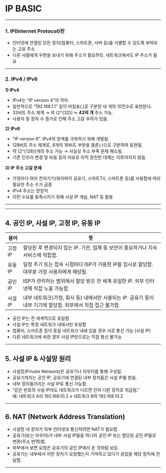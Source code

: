 # IP BASIC
---
### 1. IP(Internet Protocol)란
- 인터넷에 연결된 모든 장치(컴퓨터, 스마트폰, 서버 등)를 식별할 수 있도록 부여되는 고유 주소
- 다른 사람에게 우편을 보내기 위해 주소가 필요하듯, 네트워크에서도 IP 주소가 필요
---
### 2. IPv4 / IPv6
**1) IPv4**
- IPv4는 “IP version 4”의 약자.  
- 일반적으로 “192.168.1.1” 같이 마침표(.)로 구분된 네 개의 10진수로 표현된다.  
- 32비트 주소 체계 → 약 \(2^{32}\) ≒ **43억 개** 주소 가능.  
- 사용자 및 장치 수 증가로 인해 주소 고갈 우려가 있음.

**2) IPv6**
- “IP version 6”. IPv4의 한계를 극복하기 위해 개발됨.  
- 128비트 주소 체계로, 8개의 16비트 부분을 콜론(:)으로 구분하여 표현됨.  
- 약 \(2^{128}\)개의 주소 가능 → 사실상 주소 부족 문제 해소됨.  
- 기존 인프라 변경 및 비용 등의 이유로 아직 완전한 대체는 이루어지지 않음.

**3) IP 주소 고갈 문제**
- 가정마다 여러 전자기기(와이파이 공유기, 스마트TV, 스마트폰 등)를 사용함에 따라 필요한 주소 수가 급증
- IPv4 주소는 한정적  
- 이런 수요를 충족시키기 위해 사설 IP 개념, NAT 등 활용
---

---
## 4. 공인 IP, 사설 IP, 고정 IP, 유동 IP

| 용어 | 뜻 |
|--|--|
| 고정 IP | 할당된 후 변경되지 않는 IP. 기관, 업체 등 보안이 중요하거나 지속 서비스에 적합함. |
| 유동 IP | 일정 주기 또는 접속 시점마다 ISP가 가용한 IP를 임시로 할당함. 대부분 가정 사용자에게 해당됨. |
| 공인 IP | ISP가 관리하는 범위에서 할당 받은 전 세계 유일한 IP. 외부 인터넷에 직접 노출 가능함. |
| 사설 IP | 내부 네트워크(가정, 회사 등) 내에서만 사용되는 IP. 공유기 등이 내부 기기에 할당함. 외부에서 직접 접근 불가함. |

- 공인 IP는 전 세계적으로 유일함  
- 사설 IP는 특정 네트워크 내에서만 유일함  
- 컴퓨터, 스마트폰 등이 동일 네트워크 내에 있을 경우 서로 통신 가능 (사설 IP)  
- 다른 네트워크에 속한 경우 사설 IP만으로는 직접 통신 불가능

---

## 5. 사설 IP & 사설망 원리

- 사설망(Private Network)은 공유기나 라우터를 통해 구성됨.  
- 공유기까지는 공인 IP, 공유기에 연결된 내부 장치들은 사설 IP를 받음.  
- 내부 장치들끼리는 사설 IP로 통신 가능함.  
- “같은 번호의 사설 IP라도 네트워크가 다르면 전혀 다른 장치로 취급됨.”  
  예: 네트워크 A의 192.168.10.2 ≠ 네트워크 B의 192.168.10.2

---

## 6. NAT (Network Address Translation)

- 사설망 내 장치가 외부 인터넷과 통신하려면 NAT가 필요함.  
- 공유기(또는 라우터)가 내부 사설 IP들을 하나의 공인 IP 또는 할당된 공인 IP들로 변환(주소 번역)함.  
- 외부에서 보면 요청은 공유기의 공인 IP에서 온 것처럼 보임.  
- 공유기는 내부에서 어떤 장치가 요청했는지 기억하고 있다가 응답을 해당 장치에 전달함.

---
